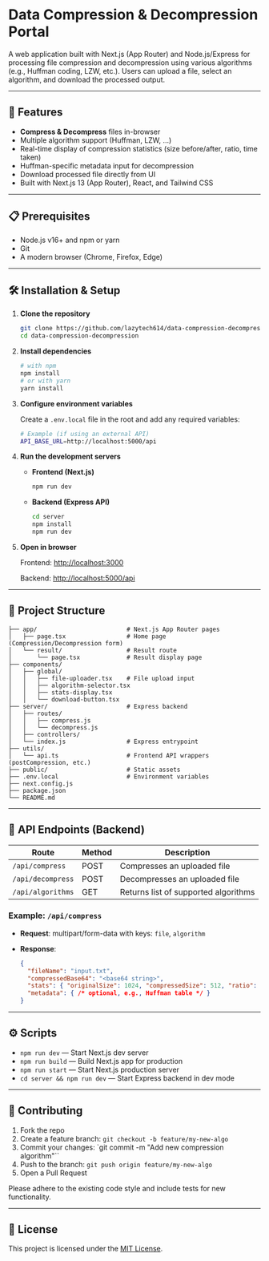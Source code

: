 # Data Compression & Decompression Portal

A web application built with Next.js (App Router) and Node.js/Express for processing file compression and decompression using various algorithms (e.g., Huffman coding, LZW, etc.). Users can upload a file, select an algorithm, and download the processed output.

---

## 🚀 Features

* **Compress & Decompress** files in-browser
* Multiple algorithm support (Huffman, LZW, ...)
* Real-time display of compression statistics (size before/after, ratio, time taken)
* Huffman-specific metadata input for decompression
* Download processed file directly from UI
* Built with Next.js 13 (App Router), React, and Tailwind CSS

---

## 📋 Prerequisites

* Node.js v16+ and npm or yarn
* Git
* A modern browser (Chrome, Firefox, Edge)

---

## 🛠️ Installation & Setup

1. **Clone the repository**

   ```bash
   git clone https://github.com/lazytech614/data-compression-decompression.git
   cd data-compression-decompression
   ```

2. **Install dependencies**

   ```bash
   # with npm
   npm install
   # or with yarn
   yarn install
   ```

3. **Configure environment variables**

   Create a `.env.local` file in the root and add any required variables:

   ```bash
   # Example (if using an external API)
   API_BASE_URL=http://localhost:5000/api
   ```

4. **Run the development servers**

   * **Frontend (Next.js)**

     ```bash
     npm run dev
     ```

   * **Backend (Express API)**

     ```bash
     cd server
     npm install
     npm run dev
     ```

5. **Open in browser**

   Frontend: [http://localhost:3000](http://localhost:3000)

   Backend: [http://localhost:5000/api](http://localhost:5000/api)

---

## 📂 Project Structure

```text
├── app/                         # Next.js App Router pages
│   ├── page.tsx                 # Home page (Compression/Decompression form)
│   └── result/                  # Result route
│       └── page.tsx             # Result display page
├── components/
│   ├── global/
│   │   ├── file-uploader.tsx    # File upload input
│   │   ├── algorithm-selector.tsx
│   │   ├── stats-display.tsx
│   │   └── download-button.tsx
├── server/                      # Express backend
│   ├── routes/
│   │   ├── compress.js
│   │   └── decompress.js
│   ├── controllers/
│   └── index.js                 # Express entrypoint
├── utils/
│   └── api.ts                   # Frontend API wrappers (postCompression, etc.)
├── public/                      # Static assets
├── .env.local                   # Environment variables
├── next.config.js
├── package.json
└── README.md
```

---

## 🔧 API Endpoints (Backend)

| Route             | Method | Description                          |
| ----------------- | ------ | ------------------------------------ |
| `/api/compress`   | POST   | Compresses an uploaded file          |
| `/api/decompress` | POST   | Decompresses an uploaded file        |
| `/api/algorithms` | GET    | Returns list of supported algorithms |

### Example: `/api/compress`

* **Request**: multipart/form-data with keys: `file`, `algorithm`
* **Response**:

  ```json
  {
    "fileName": "input.txt",
    "compressedBase64": "<base64 string>",
    "stats": { "originalSize": 1024, "compressedSize": 512, "ratio": 0.5 },
    "metadata": { /* optional, e.g., Huffman table */ }
  }
  ```

---

## ⚙️ Scripts

* `npm run dev` — Start Next.js dev server
* `npm run build` — Build Next.js app for production
* `npm run start` — Start Next.js production server
* `cd server && npm run dev` — Start Express backend in dev mode

---

## 🤝 Contributing

1. Fork the repo
2. Create a feature branch: `git checkout -b feature/my-new-algo`
3. Commit your changes: \`git commit -m "Add new compression algorithm"\`\`
4. Push to the branch: `git push origin feature/my-new-algo`
5. Open a Pull Request

Please adhere to the existing code style and include tests for new functionality.

---

## 📝 License

This project is licensed under the [MIT License](LICENSE).
